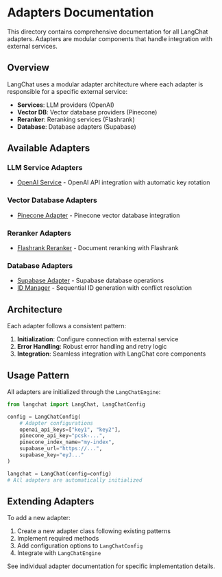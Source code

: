 # Adapters Documentation

This directory contains comprehensive documentation for all LangChat adapters. Adapters are modular components that handle integration with external services.

## Overview

LangChat uses a modular adapter architecture where each adapter is responsible for a specific external service:

- **Services**: LLM providers (OpenAI)
- **Vector DB**: Vector database providers (Pinecone)
- **Reranker**: Reranking services (Flashrank)
- **Database**: Database adapters (Supabase)

## Available Adapters

### LLM Service Adapters
- [OpenAI Service](openai_service.md) - OpenAI API integration with automatic key rotation

### Vector Database Adapters
- [Pinecone Adapter](pinecone_adapter.md) - Pinecone vector database integration

### Reranker Adapters
- [Flashrank Reranker](flashrank_adapter.md) - Document reranking with Flashrank

### Database Adapters
- [Supabase Adapter](supabase_adapter.md) - Supabase database operations
- [ID Manager](id_manager.md) - Sequential ID generation with conflict resolution

## Architecture

Each adapter follows a consistent pattern:

1. **Initialization**: Configure connection with external service
2. **Error Handling**: Robust error handling and retry logic
3. **Integration**: Seamless integration with LangChat core components

## Usage Pattern

All adapters are initialized through the `LangChatEngine`:

```python
from langchat import LangChat, LangChatConfig

config = LangChatConfig(
    # Adapter configurations
    openai_api_keys=["key1", "key2"],
    pinecone_api_key="pcsk-...",
    pinecone_index_name="my-index",
    supabase_url="https://...",
    supabase_key="eyJ..."
)

langchat = LangChat(config=config)
# All adapters are automatically initialized
```

## Extending Adapters

To add a new adapter:

1. Create a new adapter class following existing patterns
2. Implement required methods
3. Add configuration options to `LangChatConfig`
4. Integrate with `LangChatEngine`

See individual adapter documentation for specific implementation details.

